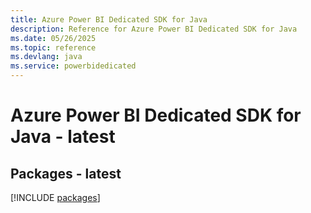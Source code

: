 ```yaml
---
title: Azure Power BI Dedicated SDK for Java
description: Reference for Azure Power BI Dedicated SDK for Java
ms.date: 05/26/2025
ms.topic: reference
ms.devlang: java
ms.service: powerbidedicated
---
```

# Azure Power BI Dedicated SDK for Java - latest
## Packages - latest
[!INCLUDE [packages](power-bi-dedicated-index.md)]